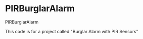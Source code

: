 # PIRBurglarAlarm
PIRBurglarAlarm

This code is for a project called "Burglar Alarm with PIR Sensors"
